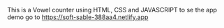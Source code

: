 This is a Vowel counter using HTML, CSS and JAVASCRIPT
to se the app demo go to https://soft-sable-388aa4.netlify.app
